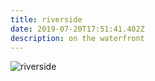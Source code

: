 ```yaml
---
title: riverside
date: 2019-07-20T17:51:41.402Z
description: on the waterfront
---
```

![riverside](/img/img-00.jpg "riverside")
